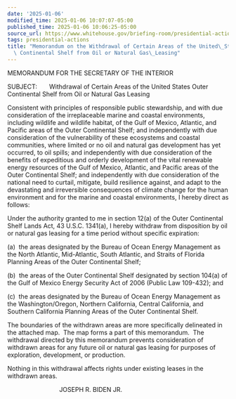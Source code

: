 ```yaml
---
date: '2025-01-06'
modified_time: 2025-01-06 10:07:07-05:00
published_time: 2025-01-06 10:06:25-05:00
source_url: https://www.whitehouse.gov/briefing-room/presidential-actions/2025/01/06/memorandum-on-the-withdrawal-of-certain-areas-of-the-united-states-outer-continental-shelf-from-oil-or-natural-gas-leasing/
tags: presidential-actions
title: "Memorandum on the Withdrawal of Certain Areas of the United\_States Outer\
  \ Continental Shelf from Oil or Natural Gas\_Leasing"
---
```

 
MEMORANDUM FOR THE SECRETARY OF THE INTERIOR

SUBJECT:       Withdrawal of Certain Areas of the United States Outer
Continental Shelf from Oil or Natural Gas Leasing

Consistent with principles of responsible public stewardship, and with
due consideration of the irreplaceable marine and coastal environments,
including wildlife and wildlife habitat, of the Gulf of Mexico,
Atlantic, and Pacific areas of the Outer Continental Shelf; and
independently with due consideration of the vulnerability of these
ecosystems and coastal communities, where limited or no oil and natural
gas development has yet occurred, to oil spills; and independently with
due consideration of the benefits of expeditious and orderly development
of the vital renewable energy resources of the Gulf of Mexico, Atlantic,
and Pacific areas of the Outer Continental Shelf; and independently with
due consideration of the national need to curtail, mitigate, build
resilience against, and adapt to the devastating and irreversible
consequences of climate change for the human environment and for the
marine and coastal environments, I hereby direct as follows:

Under the authority granted to me in section 12(a) of the Outer
Continental Shelf Lands Act, 43 U.S.C. 1341(a), I hereby withdraw from
disposition by oil or natural gas leasing for a time period without
specific expiration:

(a)  the areas designated by the Bureau of Ocean Energy Management as
the North Atlantic, Mid-Atlantic, South Atlantic, and Straits of Florida
Planning Areas of the Outer Continental Shelf;

(b)  the areas of the Outer Continental Shelf designated by section
104(a) of the Gulf of Mexico Energy Security Act of 2006 (Public Law
109-432); and

(c)  the areas designated by the Bureau of Ocean Energy Management as
the Washington/Oregon, Northern California, Central California, and
Southern California Planning Areas of the Outer Continental Shelf.

The boundaries of the withdrawn areas are more specifically delineated
in the attached map.  The map forms a part of this memorandum.  The
withdrawal directed by this memorandum prevents consideration of
withdrawn areas for any future oil or natural gas leasing for purposes
of exploration, development, or production.

Nothing in this withdrawal affects rights under existing leases in the
withdrawn areas.

                              JOSEPH R. BIDEN JR.
